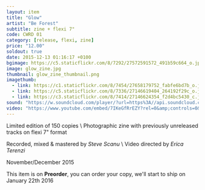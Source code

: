 ```yaml
---
layout: item
title: "Glow"
artist: "Be Forest"
subtitle: zine + flexi 7"
code: CWRD 01
category: [release, flexi, zine]
price: "12.00"
soldout: true
date: 2015-12-13 01:16:17 +0100
bgimage: https://c5.staticflickr.com/8/7292/27572591572_491b59c664_o.jpg
image: glow_zine.jpg
thumbnail: glow_zine_thumbnail.png
imagethumb:
  - link: https://c1.staticflickr.com/8/7454/27658179752_fabfe6bd7b_o.jpg
  - link: https://c5.staticflickr.com/8/7336/27146619404_264192f29c_o.jpg
  - link: https://c3.staticflickr.com/8/7414/27146624354_f2d4bc5430_c.jpg
sound: "https://w.soundcloud.com/player/?url=https%3A//api.soundcloud.com/tracks/237634097&amp;color=000000&amp;auto_play=false&amp;hide_related=false&amp;show_comments=true&amp;show_user=true&amp;show_reposts=false"
video: "https://www.youtube.com/embed/7IKeGfRrEZY?rel=0&amp;controls=0&amp;showinfo=0"
---
```


Limited edition of 150 copies \\
Photographic zine with previously unreleased tracks on flexi 7" format

Recorded, mixed & mastered by *Steve Scanu* \\
Video directed by *Erica Terenzi*

November/December 2015

This item is on  **Preorder**, you can order your copy,
we'll start to ship on January 22th 2016